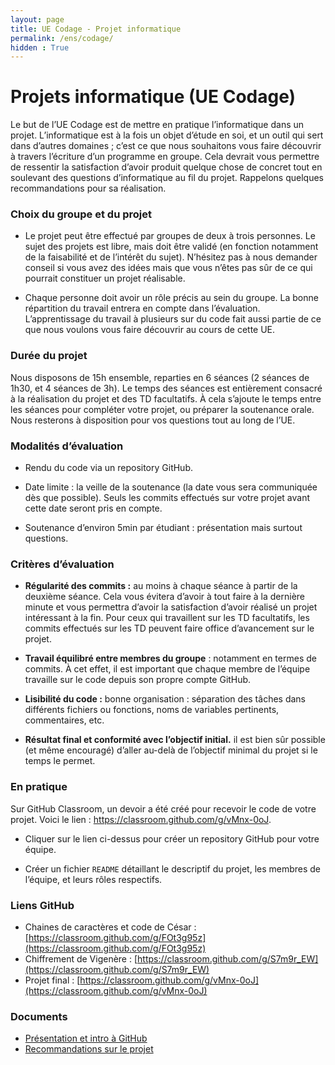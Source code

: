 ```yaml
---
layout: page
title: UE Codage - Projet informatique
permalink: /ens/codage/
hidden : True
---
```




# Projets informatique (UE Codage)

Le but de l’UE Codage est de mettre en pratique l’informatique dans un projet. L’informatique est à la fois un objet d’étude en soi, et un outil qui sert dans d’autres domaines ; c’est ce que nous souhaitons vous faire découvrir à travers l’écriture d’un programme en groupe. Cela devrait vous permettre de ressentir la satisfaction d’avoir produit quelque chose de concret tout en soulevant des questions d’informatique au fil du projet. Rappelons quelques recommandations pour sa réalisation.

### Choix du groupe et du projet


-   Le projet peut être effectué par groupes de deux à trois personnes. Le sujet des projets est libre, mais doit être validé (en fonction notamment de la faisabilité et de l’intérêt du sujet). N’hésitez pas à nous demander conseil si vous avez des idées mais que vous n’êtes pas sûr de ce qui pourrait constituer un projet réalisable.

-   Chaque personne doit avoir un rôle précis au sein du groupe. La bonne répartition du travail entrera en compte dans l’évaluation. L’apprentissage du travail à plusieurs sur du code fait aussi partie de ce que nous voulons vous faire découvrir au cours de cette UE.

### Durée du projet


Nous disposons de 15h ensemble, reparties en 6 séances (2 séances de 1h30, et 4 séances de 3h). Le temps des séances est entièrement consacré à la réalisation du projet et des TD facultatifs. À cela s’ajoute le temps entre les séances pour compléter votre projet, ou préparer la soutenance orale. Nous resterons à disposition pour vos questions tout au long de l’UE.

### Modalités d’évaluation

-   Rendu du code via un repository GitHub.

-   Date limite : la veille de la soutenance (la date vous sera communiquée dès que possible). Seuls les commits effectués sur votre projet avant cette date seront pris en compte.

-   Soutenance d’environ 5min par étudiant : présentation mais surtout questions.

### Critères d’évaluation


-   **Régularité des commits :** au moins à chaque séance à partir de la deuxième séance. Cela vous évitera d’avoir à tout faire à la dernière minute et vous permettra d’avoir la satisfaction d’avoir réalisé un projet intéressant à la fin. Pour ceux qui travaillent sur les TD facultatifs, les commits effectués sur les TD peuvent faire office d’avancement sur le projet.

-   **Travail équilibré entre membres du groupe** : notamment en termes de commits. À cet effet, il est important que chaque membre de l’équipe travaille sur le code depuis son propre compte GitHub.

-   **Lisibilité du code :** bonne organisation : séparation des tâches dans différents fichiers ou fonctions, noms de variables pertinents, commentaires, etc.

-   **Résultat final et conformité avec l’objectif initial.** il est bien sûr possible (et même encouragé) d’aller au-delà de l’objectif minimal du projet si le temps le permet.

### En pratique

Sur GitHub Classroom, un devoir a été créé pour recevoir le code de votre projet. Voici le lien : <https://classroom.github.com/g/vMnx-0oJ>.

-   Cliquer sur le lien ci-dessus pour créer un repository GitHub pour votre équipe.

-   Créer un fichier `README` détaillant le descriptif du projet, les membres de l’équipe, et leurs rôles respectifs.

### Liens GitHub

- Chaines de caractères et code de César : [https://classroom.github.com/g/FOt3g95z](https://classroom.github.com/g/FOt3g95z)
- Chiffrement de Vigenère : [https://classroom.github.com/g/S7m9r_EW](https://classroom.github.com/g/S7m9r_EW)
- Projet final : [https://classroom.github.com/g/vMnx-0oJ](https://classroom.github.com/g/vMnx-0oJ)

### Documents

* [Présentation et intro à GitHub](../../docs/L1/info/presentation_UE_codage.pdf)
* [Recommandations sur le projet](../../docs/L1/info/projet-recommandations.pdf)